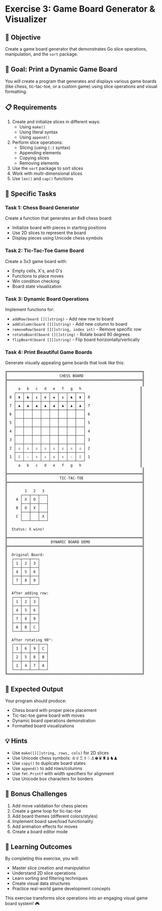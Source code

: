 # Exercise 3: Game Board Generator & Visualizer

## 🎯 **Objective**
Create a game board generator that demonstrates Go slice operations, manipulation, and the `sort` package.

## 🎨 **Goal: Print a Dynamic Game Board**

You will create a program that generates and displays various game boards (like chess, tic-tac-toe, or a custom game) using slice operations and visual formatting.

## 📋 **Requirements**
1. Create and initialize slices in different ways:
   - Using `make()`
   - Using literal syntax
   - Using `append()`
2. Perform slice operations:
   - Slicing (using `[:]` syntax)
   - Appending elements
   - Copying slices
   - Removing elements
3. Use the `sort` package to sort slices
4. Work with multi-dimensional slices
5. Use `len()` and `cap()` functions

## 🎯 **Specific Tasks**

### **Task 1: Chess Board Generator**
Create a function that generates an 8x8 chess board:
- Initialize board with pieces in starting positions
- Use 2D slices to represent the board
- Display pieces using Unicode chess symbols

### **Task 2: Tic-Tac-Toe Game Board**
Create a 3x3 game board with:
- Empty cells, X's, and O's
- Functions to place moves
- Win condition checking
- Board state visualization

### **Task 3: Dynamic Board Operations**
Implement functions for:
- `addRow(board [][]string)` - Add new row to board
- `addColumn(board [][]string)` - Add new column to board
- `removeRow(board [][]string, index int)` - Remove specific row
- `rotateBoard(board [][]string)` - Rotate board 90 degrees
- `flipBoard(board [][]string)` - Flip board horizontally/vertically

### **Task 4: Print Beautiful Game Boards**
Generate visually appealing game boards that look like this:

```
╔══════════════════════════════════════════════════════════════╗
║                        CHESS BOARD                           ║
╠══════════════════════════════════════════════════════════════╣
║                                                              ║
║     a   b   c   d   e   f   g   h                           ║
║   ┌───┬───┬───┬───┬───┬───┬───┬───┐                         ║
║ 8 │ ♜ │ ♞ │ ♝ │ ♛ │ ♚ │ ♝ │ ♞ │ ♜ │ 8                       ║
║   ├───┼───┼───┼───┼───┼───┼───┼───┤                         ║
║ 7 │ ♟ │ ♟ │ ♟ │ ♟ │ ♟ │ ♟ │ ♟ │ ♟ │ 7                       ║
║   ├───┼───┼───┼───┼───┼───┼───┼───┤                         ║
║ 6 │   │   │   │   │   │   │   │   │ 6                       ║
║   ├───┼───┼───┼───┼───┼───┼───┼───┤                         ║
║ 5 │   │   │   │   │   │   │   │   │ 5                       ║
║   ├───┼───┼───┼───┼───┼───┼───┼───┤                         ║
║ 4 │   │   │   │   │   │   │   │   │ 4                       ║
║   ├───┼───┼───┼───┼───┼───┼───┼───┤                         ║
║ 3 │   │   │   │   │   │   │   │   │ 3                       ║
║   ├───┼───┼───┼───┼───┼───┼───┼───┤                         ║
║ 2 │ ♙ │ ♙ │ ♙ │ ♙ │ ♙ │ ♙ │ ♙ │ ♙ │ 2                       ║
║   ├───┼───┼───┼───┼───┼───┼───┼───┤                         ║
║ 1 │ ♖ │ ♘ │ ♗ │ ♕ │ ♔ │ ♗ │ ♘ │ ♖ │ 1                       ║
║   └───┴───┴───┴───┴───┴───┴───┴───┘                         ║
║     a   b   c   d   e   f   g   h                           ║
║                                                              ║
╠══════════════════════════════════════════════════════════════╣
║                        TIC-TAC-TOE                           ║
╠══════════════════════════════════════════════════════════════╣
║                                                              ║
║        1   2   3                                             ║
║      ┌───┬───┬───┐                                           ║
║    A │ X │ O │   │                                           ║
║      ├───┼───┼───┤                                           ║
║    B │ O │ X │   │                                           ║
║      ├───┼───┼───┤                                           ║
║    C │   │   │ X │                                           ║
║      └───┴───┴───┘                                           ║
║                                                              ║
║  Status: X wins!                                             ║
║                                                              ║
╠══════════════════════════════════════════════════════════════╣
║                    DYNAMIC BOARD DEMO                        ║
╠══════════════════════════════════════════════════════════════╣
║                                                              ║
║  Original Board:                                             ║
║  ┌───┬───┬───┐                                               ║
║  │ 1 │ 2 │ 3 │                                               ║
║  ├───┼───┼───┤                                               ║
║  │ 4 │ 5 │ 6 │                                               ║
║  ├───┼───┼───┤                                               ║
║  │ 7 │ 8 │ 9 │                                               ║
║  └───┴───┴───┘                                               ║
║                                                              ║
║  After adding row:                                           ║
║  ┌───┬───┬───┐                                               ║
║  │ 1 │ 2 │ 3 │                                               ║
║  ├───┼───┼───┤                                               ║
║  │ 4 │ 5 │ 6 │                                               ║
║  ├───┼───┼───┤                                               ║
║  │ 7 │ 8 │ 9 │                                               ║
║  ├───┼───┼───┤                                               ║
║  │ A │ B │ C │                                               ║
║  └───┴───┴───┘                                               ║
║                                                              ║
║  After rotating 90°:                                         ║
║  ┌───┬───┬───┬───┐                                           ║
║  │ 3 │ 6 │ 9 │ C │                                           ║
║  ├───┼───┼───┼───┤                                           ║
║  │ 2 │ 5 │ 8 │ B │                                           ║
║  ├───┼───┼───┼───┤                                           ║
║  │ 1 │ 4 │ 7 │ A │                                           ║
║  └───┴───┴───┴───┘                                           ║
╚══════════════════════════════════════════════════════════════╝
```

## 🎯 **Expected Output**
Your program should produce:
- Chess board with proper piece placement
- Tic-tac-toe game board with moves
- Dynamic board operations demonstration
- Formatted board visualizations

## 💡 **Hints**
- Use `make([][]string, rows, cols)` for 2D slices
- Use Unicode chess symbols: ♔♕♖♗♘♙♚♛♜♝♞♟
- Use `copy()` to duplicate board states
- Use `append()` to add rows/columns
- Use `fmt.Printf` with width specifiers for alignment
- Use Unicode box characters for borders

## 🚀 **Bonus Challenges**
1. Add move validation for chess pieces
2. Create a game loop for tic-tac-toe
3. Add board themes (different colors/styles)
4. Implement board save/load functionality
5. Add animation effects for moves
6. Create a board editor mode

## 🎨 **Learning Outcomes**
By completing this exercise, you will:
- Master slice creation and manipulation
- Understand 2D slice operations
- Learn sorting and filtering techniques
- Create visual data structures
- Practice real-world game development concepts

This exercise transforms slice operations into an engaging visual game board system! 🎮
